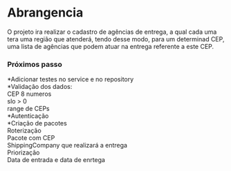 # Abrangencia

<p>O projeto ira realizar o cadastro de agências de entrega, a qual cada uma tera uma região que atenderá, tendo desse modo, para um determinad CEP, 
uma lista de agências que podem atuar na entrega referente a este CEP.</p>

### Próximos passo
<p>*Adicionar testes no service e no repository<br />
*Validação dos dados:<br />
  CEP 8 numeros<br />
  slo > 0<br />
  range de CEPs<br />
*Autenticação<br />
*Criação de pacotes<br />
  Roterização<br />
  Pacote com CEP<br />
  ShippingCompany que realizará a entrega<br />
    Priorização<br />
  Data de entrada e data de enrtega</p>
